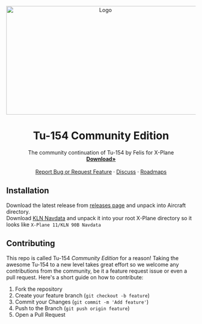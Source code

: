 <!-- PROJECT LOGO -->
<br />
<div align="center">
  <a href="https://github.com/Unicode4all/Tu-154">
    <img src="https://user-images.githubusercontent.com/4706357/192863670-7191a7d1-cb96-4934-aa3d-3c4820709644.png" alt="Logo" width="512" height="288">

  </a>

<h1 align="center">Tu-154 Community Edition</h3>

  <p align="center">
    The community continuation of Tu-154 by Felis for X-Plane
    <br />
    <a href="https://github.com/Unicode4all/Tu-154/releases"><strong>Download»</strong></a>
    <br />
    <br />
    <a href="https://github.com/Unicode4all/Tu-154/issues">Report Bug or Request Feature</a>
    ·
    <a href="https://github.com/Unicode4all/Tu-154/discussions">Discuss</a>
    ·
    <a href="https://github.com/Unicode4all/Tu-154/projects?query=is%3Aopen">Roadmaps</a>
  </p>
</div>

## Installation

Download the latest release from [releases page](https://github.com/Unicode4all/Tu-154/releases) and unpack into Aircraft directory.
<br />
Download [KLN Navdata](https://drive.google.com/file/d/1_Ro6RVtsKbGzmen8Wdxh_QG8D-FOQfaG/view) and unpack it into your root X-Plane directory so it looks like `X-Plane 11/KLN 90B Navdata`

## Contributing

This repo is called Tu-154 *Community Edition* for a reason! Taking the awesome Tu-154 to a new level takes great effort so we welcome any contributions from the community, be it a feature request issue or even a pull request. Here's a short guide on how to contribute:

1. Fork the repository
2. Create your feature branch (`git checkout -b feature`)
3. Commit your Changes (`git commit -m 'Add feature'`)
4. Push to the Branch (`git push origin feature`)
5. Open a Pull Request
